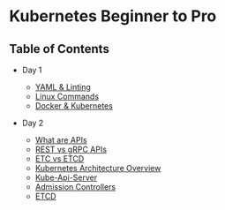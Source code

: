 # Kubernetes Beginner to Pro

## Table of Contents

- Day 1
  - [YAML & Linting](docs/day1/yaml_and_linting.md)
  - [Linux Commands](docs/day1/linux_commands.md)
  - [Docker & Kubernetes](docs/day1/docker_and_kubernetes.md)


- Day 2
  - [What are APIs](docs/day2/api.md)
  - [REST vs gRPC APIs](docs/day2/rest-grpc-api.md)
  - [ETC vs ETCD](docs/day2/etc-vs-etcd.md)
  - [Kubernetes Architecture Overview](docs/day2/kubernetes-architecture-overview.md)
  - [Kube-Api-Server](docs/day2/kube-api-server.md)
  - [Admission Controllers](docs/day2/admission-controllers.md)
  - [ETCD](docs/day2/etcd.md)
